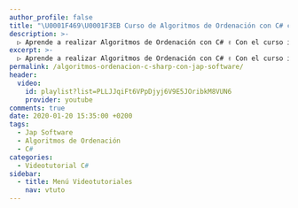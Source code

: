 ```yaml
---
author_profile: false
title: "\U0001F469‍\U0001F3EB Curso de Algoritmos de Ordenación con C# con Jap Software"
description: >-
  ▷ Aprende a realizar Algoritmos de Ordenación con C# ✌️ Con el curso impartido por Jap Software
excerpt: >-
  ▷ Aprende a realizar Algoritmos de Ordenación con C# ✌️ Con el curso impartido por Jap Software
permalink: /algoritmos-ordenacion-c-sharp-con-jap-software/
header:
  video:
    id: playlist?list=PLLJJqiFt6VPpDjyj6V9E5JOribkM8VUN6
    provider: youtube
comments: true
date: 2020-01-20 15:35:00 +0200
tags:
  - Jap Software
  - Algoritmos de Ordenación
  - C#
categories:
  - Videotutorial C#
sidebar:
  - title: Menú Videotutoriales
    nav: vtuto
---
```

